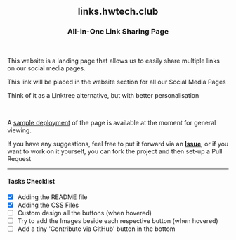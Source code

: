 <div align="center">
    <h2>links.hwtech.club</h2>
    <h3>All-in-One Link Sharing Page</h3>
</div>
<br>

<!-- Description Paragraph -->
<p>This website is a landing page that allows us to easily share multiple links on our social media pages.</p>
<p>This link will be placed in the website section for all our Social Media Pages</p>
<p>Think of it as a Linktree alternative, but with better personalisation</p>
<br>
<p>A <a href="https://cr2007.github.io/links.hwtech.club/">sample deployment</a> of the page is available at the moment for general viewing.</p>
<p>If you have any suggestions, feel free to put it forward via an <a href="https://github.com/cr2007/links.hwtech.club/issues"><b>Issue</b></a>, or if you want to work on it yourself, you can fork the project and then set-up a Pull Request</p>

---

#### Tasks Checklist
- [x] Adding the README file
- [x] Adding the CSS Files
- [ ] Custom design all the buttons (when hovered)
- [ ] Try to add the Images beside each respective button (when hovered)
- [ ] Add a tiny 'Contribute via GitHub' button in the bottom
